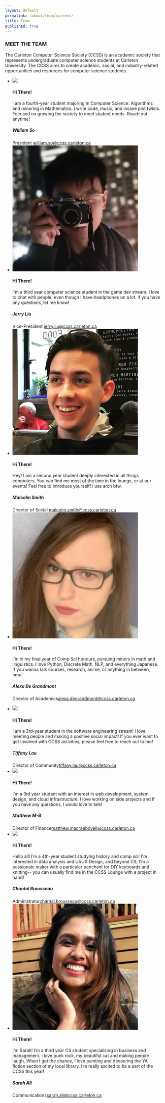 ```yaml
---
layout: default
permalink: /about/team/current/
title: Team
published: true
---
```

<div class="heading-title text-center">
<h3 class="text-uppercase">MEET THE TEAM </h3>
<p class="p-top-30 half-txt">The Carleton Computer Science Society (CCSS) is an academic society that represents undergraduate computer science students at Carleton University. The CCSS aims to create academic, social, and industry-related opportunities and resources for computer science students.</p>
<div class = "content-team">
  <ul >
    <!-- ----Person 1 -->
    <li>
      <div class="team-member">
        <div class="team-img">
          <img img src="/images/about-pics/william_so2019.jpg" class="img-responsive">
        </div>
        <div class="team-hover">
          <div class="desk">
            <h4>Hi There!</h4>
            <p>I am a fourth-year student majoring in Computer Science: Algorithms and minoring in Mathematics. I write code, music, and insane plot twists. Focused on growing the society to meet student needs. Reach out anytime!</p>
          </div>
        </div>
        <div class="team-title">
          <h5>William So</h5>
          <span>President <span> <a href ="mailto:william.so@ccss.carleton.ca" target ="_top">william.so@ccss.carleton.ca</a></span> </span>
        </div>
      </div>
    </li>
    <!-- ----Person 2 -->
    <li>
      <div class="team-member">
        <div class="team-img">
          <img img src="/images/about-pics/jerry.png" class="img-responsive">
        </div>
        <div class="team-hover">
          <div class="desk">
            <h4>Hi There!</h4>
            <p>I'm a third year computer science student in the game dev stream. I love to chat with people, even though I have headphones on a lot. If you have any questions, let me know! </p>
          </div>
        </div>
        <div class="team-title">
          <h5>Jerry Liu</h5>
          <span>Vice-President<span> <a href ="mailto:jerry.liu@ccss.carleton.ca" target="_top"> jerry.liu@ccss.carleton.ca</a></span> </span>
        </div>
      </div>
    </li>
    <!-- ----Person 3 -->
    <li>
      <div class="team-member">
        <div class="team-img">
          <img img src="/images/about-pics/malcolm.png" class="img-responsive">
        </div>
        <div class="team-hover">
          <div class="desk">
            <h4>Hi There!</h4>
            <p>Hey! I am a second year student deeply interested in all things computers. You can find me most of the time in the lounge, or at our events! Feel free to introduce yourself! I use arch btw.</p>
          </div>
        </div>
        <div class="team-title">
          <h5>Malcolm Smith</h5>
          <span>Director of Social <span> <a href ="mailto:malcolm.smith@ccss.carleton.ca" target ="_top">malcolm.smith@ccss.carleton.ca</a></span> </span>
        </div>
      </div>
    </li>
    <!-- ----Person 4 -->
    <li>
      <div class="team-member">
        <div class="team-img">
          <img img src="/images/about-pics/alexa.png" class="img-responsive">
        </div>
        <div class="team-hover">
          <div class="desk">
            <h4>Hi There!</h4>
            <p>I’m in my final year of Comp Sci honours, pursuing minors in math and linguistics. I love Python, Discrete Math, NLP, and everything Japanese. If you wanna talk courses, research, anime, or anything in between, hmu!</p>
          </div>
        </div>
        <div class="team-title">
          <h5>Alexa De Grandmont</h5>
          <span>Director of Academics<span><a href="mailto:alexa.degrandmont@ccss.carleton.ca" target ="_top">alexa.degrandmont@ccss.carleton.ca</a></span> </span>
        </div>
      </div>
    </li>
  </ul>
</div>
<div class = "content-team">
  <ul>
     <!-- ----Person 5 -->
    <li>
      <div class="team-member">
        <div class="team-img">
          <img img src="/images/about-pics/tiffany_lau.jpg" class="img-responsive">
        </div>
        <div class="team-hover">
          <div class="desk">
            <h4>Hi There!</h4>
            <p>I am a 3rd-year student in the software engineering stream! I love meeting people and making a positive social impact! If you ever want to get involved with CCSS activities, please feel free to reach out to me!</p>
          </div>
        </div>
        <div class="team-title">
          <h5>Tiffany Lau</h5>
          <span>Director of Community<span><a href="mailto:tiffany.lau@ccss.carleton.ca" target ="_top">tiffany.lau@ccss.carleton.ca</a></span> </span>
        </div>
      </div>
    </li>
    <!-- ----Person 6 -->
    <li>
      <div class="team-member">
        <div class="team-img">
          <img img src="/images/about-pics/matthew_macraebovell.jpg" class="img-responsive">
        </div>
        <div class="team-hover">
          <div class="desk">
            <h4>Hi There!</h4>
            <p>I’m a 3rd year student with an interest in web development, system design, and cloud infrastructure. I love working on side projects and If you have any questions, I would love to talk!</p>
          </div>
        </div>
        <div class="team-title">
          <h5>Matthew M-B</h5>
          <span>Director of Finance<span><a href ="mailto:matthew.macraebovell@ccss.carleton.ca" target="_top">matthew.macraebovell@ccss.carleton.ca</a></span> </span>
        </div>
      </div>
    </li>
    <!-- ----Person 7 -->
    <li>
      <div class="team-member">
        <div class="team-img">
          <img img src="/images/about-pics/chantal_brousseau.jpg" class="img-responsive">
        </div>
        <div class="team-hover">
          <div class="desk">
            <h4>Hi There!</h4>
            <p>Hello all! I’m a 4th-year student studying history and comp sci! I'm interested in data analysis and UI/UX Design, and beyond CS, I'm a passionate maker with a particular penchant for DIY keyboards and knitting-- you can usually find me in the CCSS Lounge with a project in hand!</p>
          </div>
        </div>
        <div class="team-title">
          <h5>Chantal Brousseau</h5>
          <span>Administrator<span><a href ="mailto:chantal.brousseau@ccss.carleton.ca" target="_top">chantal.brousseau@ccss.carleton.ca</a></span> </span>
        </div>
      </div>
    </li>
    <!-- ----Person 8 -->
    <li>
      <div class="team-member">
        <div class="team-img">
          <img img src="/images/about-pics/sarah.png" class="img-responsive">
        </div>
        <div class="team-hover">
          <div class="desk">
            <h4>Hi There!</h4>
            <p>I’m Sarah! I’m a third year CS student specializing in business and management. I love punk rock, my beautiful cat and making people laugh. When I get the chance, I love painting and devouring the YA fiction section of my local library. I’m really excited to be a part of the CCSS this year!</p>
          </div>
        </div>
        <div class="team-title">
          <h5>Sarah Ali</h5>
          <span>Communications<span><a href ="mailto:sarah.ali@ccss.carleton.ca" target="_top">sarah.ali@ccss.carleton.ca</a></span> </span>
        </div>
      </div>
    </li>
  </ul>
</div>

